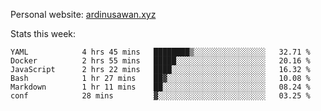 Personal website: [ardinusawan.xyz](https://ardinusawan.xyz)

Stats this week:
<!--START_SECTION:waka-->

```text
YAML            4 hrs 45 mins   ████████▒░░░░░░░░░░░░░░░░   32.71 %
Docker          2 hrs 55 mins   █████░░░░░░░░░░░░░░░░░░░░   20.16 %
JavaScript      2 hrs 22 mins   ████░░░░░░░░░░░░░░░░░░░░░   16.32 %
Bash            1 hr 27 mins    ██▓░░░░░░░░░░░░░░░░░░░░░░   10.08 %
Markdown        1 hr 11 mins    ██░░░░░░░░░░░░░░░░░░░░░░░   08.24 %
conf            28 mins         ▓░░░░░░░░░░░░░░░░░░░░░░░░   03.25 %
```

<!--END_SECTION:waka-->
